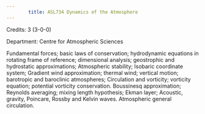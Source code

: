 ```yaml
---
        title: ASL734 Dynamics of the Atmosphere
---
```

Credits: 3 (3-0-0)

Department: Centre for Atmospheric Sciences

Fundamental forces; basic laws of conservation; hydrodynamic equations in rotating frame of reference; dimensional analysis; geostrophic and hydrostatic approximations; Atmospheric stability; Isobaric coordinate system; Gradient wind approximation; thermal wind; vertical motion; barotropic and baroclinic atmospheres; Circulation and vorticity; vorticity equation; potential vorticity conservation. Boussinesq approximation; Reynolds averaging; mixing length hypothesis; Ekman layer; Acoustic, gravity, Poincare, Rossby and Kelvin waves. Atmospheric general circulation.